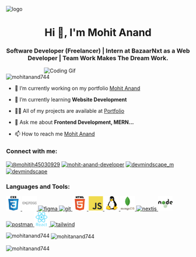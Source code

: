 ![logo](https://github.com/mohitanand744/mohitanand744/blob/main/Github.gif)
<h1 align="center">Hi 👋, I'm Mohit Anand</h1>
<h3 align="center">Software Developer (Freelancer) | Intern at BazaarNxt as a Web Developer | Team Work Makes The Dream Work.</h3>
<img align="right" width="400" src="https://cdn.dribbble.com/users/730703/screenshots/6581243/avento.gif" alt="Coding Gif">

<p align="left"> <img src="https://komarev.com/ghpvc/?username=mohitanand744&label=Profile%20views&color=0e75b6&style=flat" alt="mohitanand744" /> </p>

- 🔭 I’m currently working on my portfolio [Mohit Anand](https://mohit-anand-portfolio.netlify.app/)

- 🌱 I’m currently learning **Website Development**

- 👨‍💻 All of my projects are available at  [Portfolio](https://mohit-anand-portfolio.netlify.app/)

- 💬 Ask me about **Frontend Development, MERN...**

- 📫 How to reach me  [Mohit Anand](https://mohit-anand-portfolio.netlify.app/)

<h3 align="left">Connect with me:</h3>
<p align="left">
<a href="https://twitter.com/@mohitjh45030929" target="blank"><img align="center" src="https://raw.githubusercontent.com/rahuldkjain/github-profile-readme-generator/master/src/images/icons/Social/twitter.svg" alt="@mohitjh45030929" height="30" width="40" /></a>
<a href="https://linkedin.com/in/mohit-anand-developer" target="blank"><img align="center" src="https://raw.githubusercontent.com/rahuldkjain/github-profile-readme-generator/master/src/images/icons/Social/linked-in-alt.svg" alt="mohit-anand-developer" height="30" width="40" /></a>
<a href="https://instagram.com/devmindscape_m" target="blank"><img align="center" src="https://raw.githubusercontent.com/rahuldkjain/github-profile-readme-generator/master/src/images/icons/Social/instagram.svg" alt="devmindscape_m" height="30" width="40" /></a>
<a href="https://www.youtube.com/c/devmindscape" target="blank"><img align="center" src="https://raw.githubusercontent.com/rahuldkjain/github-profile-readme-generator/master/src/images/icons/Social/youtube.svg" alt="devmindscape" height="30" width="40" /></a>
</p>

<h3 align="left">Languages and Tools:</h3>
<p align="left"> <a href="https://www.w3schools.com/css/" target="_blank" rel="noreferrer"> <img src="https://raw.githubusercontent.com/devicons/devicon/master/icons/css3/css3-original-wordmark.svg" alt="css3" width="40" height="40"/> </a> <a href="https://expressjs.com" target="_blank" rel="noreferrer"> <img src="https://raw.githubusercontent.com/devicons/devicon/master/icons/express/express-original-wordmark.svg" alt="express" width="40" height="40"/> </a> <a href="https://www.figma.com/" target="_blank" rel="noreferrer"> <img src="https://www.vectorlogo.zone/logos/figma/figma-icon.svg" alt="figma" width="40" height="40"/> </a> <a href="https://git-scm.com/" target="_blank" rel="noreferrer"> <img src="https://www.vectorlogo.zone/logos/git-scm/git-scm-icon.svg" alt="git" width="40" height="40"/> </a> <a href="https://www.w3.org/html/" target="_blank" rel="noreferrer"> <img src="https://raw.githubusercontent.com/devicons/devicon/master/icons/html5/html5-original-wordmark.svg" alt="html5" width="40" height="40"/> </a> <a href="https://developer.mozilla.org/en-US/docs/Web/JavaScript" target="_blank" rel="noreferrer"> <img src="https://raw.githubusercontent.com/devicons/devicon/master/icons/javascript/javascript-original.svg" alt="javascript" width="40" height="40"/> </a> <a href="https://www.linux.org/" target="_blank" rel="noreferrer"> <img src="https://raw.githubusercontent.com/devicons/devicon/master/icons/linux/linux-original.svg" alt="linux" width="40" height="40"/> </a> <a href="https://www.mongodb.com/" target="_blank" rel="noreferrer"> <img src="https://raw.githubusercontent.com/devicons/devicon/master/icons/mongodb/mongodb-original-wordmark.svg" alt="mongodb" width="40" height="40"/> </a> <a href="https://nextjs.org/" target="_blank" rel="noreferrer"> <img src="https://cdn.worldvectorlogo.com/logos/nextjs-2.svg" alt="nextjs" width="40" height="40"/> </a> <a href="https://nodejs.org" target="_blank" rel="noreferrer"> <img src="https://raw.githubusercontent.com/devicons/devicon/master/icons/nodejs/nodejs-original-wordmark.svg" alt="nodejs" width="40" height="40"/> </a> <a href="https://postman.com" target="_blank" rel="noreferrer"> <img src="https://www.vectorlogo.zone/logos/getpostman/getpostman-icon.svg" alt="postman" width="40" height="40"/> </a> <a href="https://reactjs.org/" target="_blank" rel="noreferrer"> <img src="https://raw.githubusercontent.com/devicons/devicon/master/icons/react/react-original-wordmark.svg" alt="react" width="40" height="40"/> </a> <a href="https://tailwindcss.com/" target="_blank" rel="noreferrer"> <img src="https://www.vectorlogo.zone/logos/tailwindcss/tailwindcss-icon.svg" alt="tailwind" width="40" height="40"/> </a> </p>

<p><img align="left" src="https://github-readme-stats.vercel.app/api/top-langs?username=mohitanand744&show_icons=true&locale=en&layout=compact" alt="mohitanand744" /></p>

<p>&nbsp;<img align="center" src="https://github-readme-stats.vercel.app/api?username=mohitanand744&show_icons=true&locale=en" alt="mohitanand744" /></p>

<p><img align="center" src="https://github-readme-streak-stats.herokuapp.com/?user=mohitanand744&" alt="mohitanand744" /></p>
